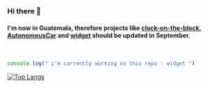 ### Hi there 👋
#### I'm now in Guatemala, therefore projects like [clock-on-the-block](https://github.com/felop/clock-on-the-block), [AutonomousCar](https://github.com/felop/AutonomousCar) and [widget](https://github.com/felop/widget) should be updated in September.
<br/>

```javascript
console.log(" i'm currently working on this repo : widget ")
```

[![Top Langs](https://github-readme-stats.vercel.app/api/top-langs/?username=felop&layout=compact)](https://github.com/anuraghazra/github-readme-stats)
